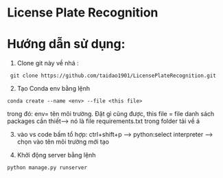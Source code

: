 # License Plate Recognition
# Hướng dẫn sử dụng: 
1. Clone git này về nhá : 
```
 git clone https://github.com/taidao1901/LicensePlateRecognition.git
```
2. Tạo Conda env bằng lệnh 
 ```
 conda create --name <env> --file <this file>
 ```
 trong đó:  env= tên môi trường. Đặt gì cũng được, this file = file danh sách packages cần thiết--> nó là file requirements.txt trong folder tải về á

3. vào vs code bấm tổ hợp: ctrl+shift+p --> python:select interpreter --> chọn vào tên môi trường mới tạo

4. Khởi động server bằng lệnh
```
python manage.py runserver
```
